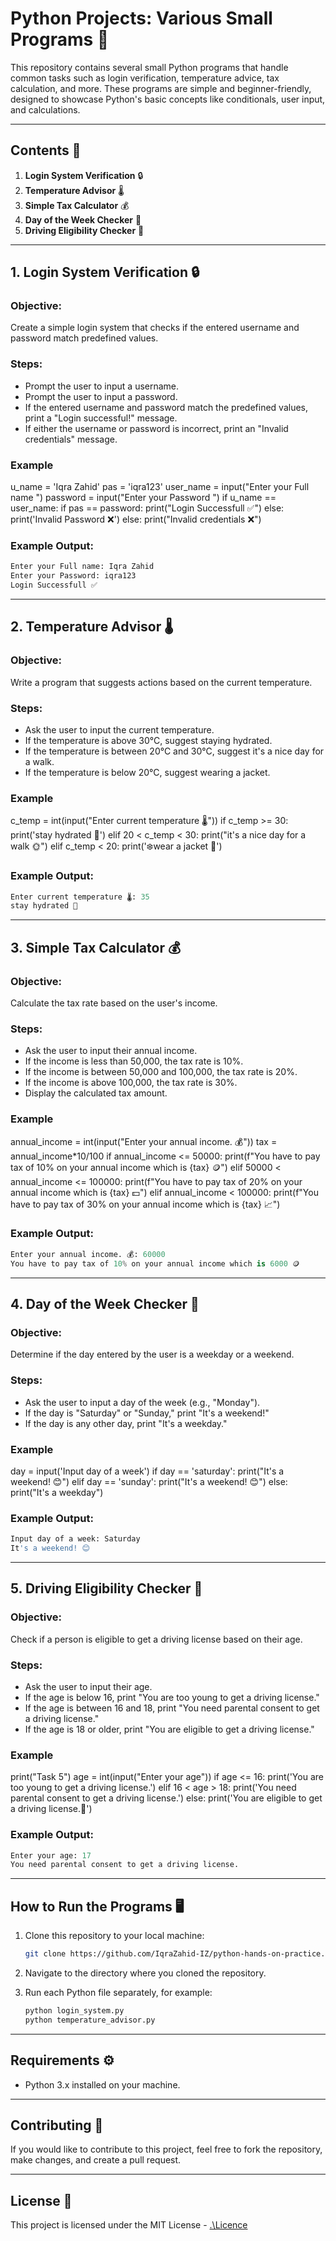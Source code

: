 

# Python Projects: Various Small Programs 🚀

This repository contains several small Python programs that handle common tasks such as login verification, temperature advice, tax calculation, and more. These programs are simple and beginner-friendly, designed to showcase Python's basic concepts like conditionals, user input, and calculations.

---

## Contents 📁

1. **Login System Verification** 🔒
2. **Temperature Advisor** 🌡️
3. **Simple Tax Calculator** 💰
4. **Day of the Week Checker** 📅
5. **Driving Eligibility Checker** 🚗

---

## 1. Login System Verification 🔒

### Objective:
Create a simple login system that checks if the entered username and password match predefined values.

### Steps:
- Prompt the user to input a username.
- Prompt the user to input a password.
- If the entered username and password match the predefined values, print a "Login successful!" message.
- If either the username or password is incorrect, print an "Invalid credentials" message.
### Example

u_name = 'Iqra Zahid'
pas = 'iqra123'
user_name = input("Enter your Full name ")
password = input("Enter your Password ")
if u_name == user_name:
    if pas == password:
        print("Login Successfull ✅")
    else:
        print('Invalid Password ❌')
else:
    print("Invalid credentials ❌")

### Example Output:
```python
Enter your Full name: Iqra Zahid
Enter your Password: iqra123
Login Successfull ✅
```

---

## 2. Temperature Advisor 🌡️

### Objective:
Write a program that suggests actions based on the current temperature.

### Steps:
- Ask the user to input the current temperature.
- If the temperature is above 30°C, suggest staying hydrated.
- If the temperature is between 20°C and 30°C, suggest it's a nice day for a walk.
- If the temperature is below 20°C, suggest wearing a jacket.

### Example
c_temp = int(input("Enter current temperature 🌡️"))
if c_temp >= 30:
    print('stay hydrated 🥵')
elif 20 < c_temp < 30:
    print("it's a nice day for a walk 🌞")
elif c_temp < 20:
    print('❄️wear a jacket 🥶')

### Example Output:
```python
Enter current temperature 🌡️: 35
stay hydrated 🥵
```

---

## 3. Simple Tax Calculator 💰

### Objective:
Calculate the tax rate based on the user's income.

### Steps:
- Ask the user to input their annual income.
- If the income is less than 50,000, the tax rate is 10%.
- If the income is between 50,000 and 100,000, the tax rate is 20%.
- If the income is above 100,000, the tax rate is 30%.
- Display the calculated tax amount.

### Example

annual_income = int(input("Enter your annual income.  💰"))
tax = annual_income*10/100
if annual_income <= 50000:
    print(f"You have to pay tax of 10% on your annual income which is {tax} 🪙")
elif 50000 < annual_income <= 100000:
    print(f"You have to pay tax of 20% on your annual income which is {tax} 💵")
elif annual_income < 100000:
    print(f"You have to pay tax of 30% on your annual income which is {tax} 📈")

### Example Output:
```python
Enter your annual income. 💰: 60000
You have to pay tax of 10% on your annual income which is 6000 🪙
```

---

## 4. Day of the Week Checker 📅

### Objective:
Determine if the day entered by the user is a weekday or a weekend.

### Steps:
- Ask the user to input a day of the week (e.g., "Monday").
- If the day is "Saturday" or "Sunday," print "It's a weekend!"
- If the day is any other day, print "It's a weekday."

### Example

day = input('Input day of a week')
if day == 'saturday':
    print("It's a weekend! 😊")
elif day == 'sunday':
    print("It's a weekend! 😊")
else:
    print("It's a weekday")

### Example Output:
```python
Input day of a week: Saturday
It's a weekend! 😊
```

---

## 5. Driving Eligibility Checker 🚗

### Objective:
Check if a person is eligible to get a driving license based on their age.

### Steps:
- Ask the user to input their age.
- If the age is below 16, print "You are too young to get a driving license."
- If the age is between 16 and 18, print "You need parental consent to get a driving license."
- If the age is 18 or older, print "You are eligible to get a driving license."
### Example

print("Task 5")
age = int(input("Enter your age"))
if age <= 16:
    print('You are too young to get a driving license.')
elif 16 < age > 18:
    print('You need parental consent to get a driving license.')
else:
    print('You are eligible to get a driving license.🚗')

### Example Output:
```python
Enter your age: 17
You need parental consent to get a driving license.
```

---

## How to Run the Programs 🖥️

1. Clone this repository to your local machine:
   ```bash
   git clone https://github.com/IqraZahid-IZ/python-hands-on-practice.git
   ```

2. Navigate to the directory where you cloned the repository.

3. Run each Python file separately, for example:
   ```bash
   python login_system.py
   python temperature_advisor.py
   ```

---

## Requirements ⚙️

- Python 3.x installed on your machine.

---

## Contributing 🤝

If you would like to contribute to this project, feel free to fork the repository, make changes, and create a pull request.

---

## License 📝

This project is licensed under the MIT License - [.\Licence](LICENSE) 


